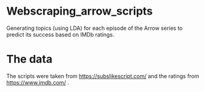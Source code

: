 # Webscraping_arrow_scripts
Generating topics (using LDA) for each episode of the Arrow series to predict its success based on IMDb ratings.

# The data

The scripts were taken from https://subslikescript.com/ and the ratings from https://www.imdb.com/ .

